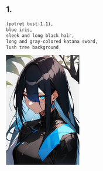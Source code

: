 ## 1.

```
(potret bust:1.1),
blue iris,
sleek and long black hair,
long and gray-colored katana sword,
lush tree background
```

<img src="assets/1.jpg" alt="" width="200px" />
